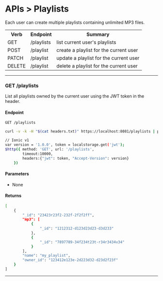 <div class="page-header">
  <h1  id="page-title">APIs > Playlists</h1>
</div>

Each user can create multiple playlists containing unlimited MP3 files.

<table id="tbl">
  <colgroup>
    <col>
    <col>
    <col>
  </colgroup>
  <tr>
    <th>Verb</th>
    <th>Endpoint</th>
    <th>Summary</th>
  </tr>
  <tr><td>GET</td><td>/playlists</td><td>list current user's playlists</td></tr>
  <tr><td>POST</td><td>/playlist</td><td>create a playlist for the current user</td></tr>
  <tr><td>PATCH</td><td>/playlist</td><td>update a playlist for the current user</td></tr>
  <tr><td>DELETE</td><td>/playlist</td><td>delete a playlist for the current user</td></tr>
</table>



___
### GET /playlists

List all playlists owned by the current user using the JWT token in the header.

#### Endpoint

```bash
GET /playlists

curl -v -k -H "$(cat headers.txt)" https://localhost:8081/playlists | python -mjson.tool

// Ionic v1
var version = '1.0.0', token = localstorage.get('jwt');
$http({ method: 'GET', url: '/playlists',
        timeout:10000,
        headers:{"jwt": token, "Accept-Version": version}
    })
```


#### Parameters
* None



#### Returns
```bash
[
    {
        "_id": "23423r23f2-232f-2f2f2ff",
        "mp3": [
            {
                "_id": "1212312-d123d23d23-d3d233"
            },
            {
                "_id": "7897789-34f234t23t-r34r3434v34"
            }
        ],
        "name": "my_playlist",
        "owner_id": "123412e123e-2d223d32-d23d2f23f"
    }
]
```

___
